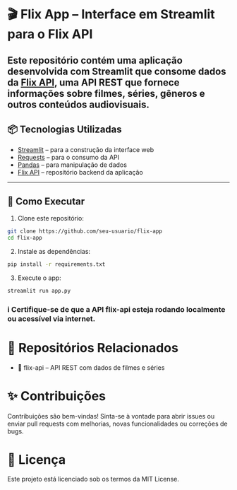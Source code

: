 # 🎬 Flix App – Interface em Streamlit para o Flix API

Este repositório contém uma aplicação desenvolvida com **Streamlit** que consome dados da [Flix API](https://github.com/DionisioAndrade/flix-api), uma API REST que fornece informações sobre filmes, séries, gêneros e outros conteúdos audiovisuais.
---

## 📦 Tecnologias Utilizadas

- [Streamlit](https://streamlit.io/) – para a construção da interface web
- [Requests](https://docs.python-requests.org/) – para o consumo da API
- [Pandas](https://pandas.pydata.org/) – para manipulação de dados
- [Flix API](https://github.com/seu-usuario/flix-api) – repositório backend da aplicação

---

## 🚀 Como Executar

1. Clone este repositório:

```bash
git clone https://github.com/seu-usuario/flix-app
cd flix-app
```
2. Instale as dependências:

````bash
pip install -r requirements.txt
````
3. Execute o app:
```bash
streamlit run app.py
```
### ℹ️ Certifique-se de que a API flix-api esteja rodando localmente ou acessível via internet.

# 🔗 Repositórios Relacionados
*   📡 flix-api – API REST com dados de filmes e séries

# ✨ Contribuições
Contribuições são bem-vindas!
Sinta-se à vontade para abrir issues ou enviar pull requests com melhorias, novas funcionalidades ou correções de bugs.

# 📃 Licença
Este projeto está licenciado sob os termos da MIT License.
